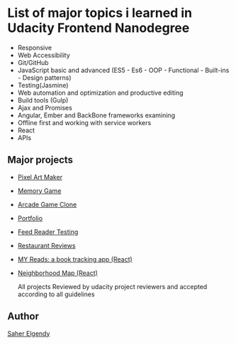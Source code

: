 # List of major topics i learned in Udacity Frontend Nanodegree

* Responsive
* Web Accessibility
* Git/GitHub
* JavaScript basic and advanced (ES5 - Es6 - OOP - Functional - Built-ins - Design patterns)
* Testing(Jasmine)
* Web automation and optimization and productive editing
* Build tools (Gulp)
* Ajax and Promises
* Angular, Ember and BackBone frameworks examining
* Offline first and working with service workers
* React
* APIs

## Major projects

* [Pixel Art Maker][1]

 [1]: https://github.com/saher-elgendy/Pixel-Art-Maker-Project 'Pixel Art Maker'

* [Memory Game][2]

[2]: https://github.com/saher-elgendy/memory-game-project 'Memory Game'

* [Arcade Game Clone][3]

 [3]: https://github.com/saher-elgendy/Arcade-game-clone   'Arcade Game Clone'

* [Portfolio][4]

 [4]: https://github.com/saher-elgendy/My-portfolio 'Portfolio'

* [Feed Reader Testing][5]
 
 [5]: https://github.com/saher-elgendy/Udacity-feed-reader-testing   'Feed Reader Testing'

* [Restaurant Reviews][6]

  [6]: https://github.com/saher-elgendy/Restaurant-Review      'Restaurant Reviews'

* [MY Reads: a book tracking app (React)][7]

  [7]: https://github.com/saher-elgendy/MY-reads-book-tracking-app-  'Myreads'

* [Neighborhood Map (React)][8]

  [8]: https://github.com/saher-elgendy/Neighborhood-Map-React-

  All projects Reviewed by udacity project reviewers and accepted according to all guidelines

## Author

[Saher Elgendy][9]

[9]: https://github.com/saher-elgendy            "Saher Elgendy"  


